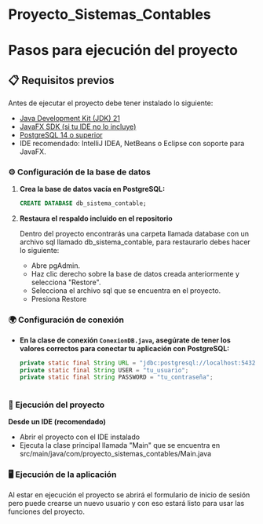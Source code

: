 # Proyecto_Sistemas_Contables
# Pasos para ejecución del proyecto
## 📋 Requisitos previos

Antes de ejecutar el proyecto debe tener instalado lo siguiente:
- [Java Development Kit (JDK) 21](https://www.oracle.com/java/technologies/downloads/#java21)
- [JavaFX SDK (si tu IDE no lo incluye)](https://openjfx.io/)
- [PostgreSQL 14 o superior](https://www.enterprisedb.com/downloads/postgres-postgresql-downloads)
- IDE recomendado: IntelliJ IDEA, NetBeans o Eclipse con soporte para JavaFX.

### ⚙️ Configuración de la base de datos

1. **Crea la base de datos vacía en PostgreSQL:**
   ```sql
   CREATE DATABASE db_sistema_contable;

2. **Restaura el respaldo incluido en el repositorio**

   Dentro del proyecto encontrarás una carpeta llamada database con un archivo sql llamado db_sistema_contable, para restaurarlo debes hacer lo siguiente:

    - Abre pgAdmin.
    - Haz clic derecho sobre la base de datos creada anteriormente y selecciona "Restore".
    - Selecciona el archivo sql que se encuentra en el proyecto.
    - Presiona Restore


### 🌍 Configuración de conexión

 - **En la clase de conexión `ConexionDB.java`, asegúrate de tener los valores correctos para conectar tu aplicación con PostgreSQL:**
   ```java
   private static final String URL = "jdbc:postgresql://localhost:5432/db_sistema_contable";
   private static final String USER = "tu_usuario";
   private static final String PASSWORD = "tu_contraseña";
 
### 🚀 Ejecución del proyecto
**Desde un IDE (recomendado)**
- Abrir el proyecto con el IDE instalado
- Ejecuta la clase principal llamada "Main" que se encuentra en src/main/java/com/proyecto_sistemas_contables/Main.java

### 🖥️ Ejecución de la aplicación
Al estar en ejecución el proyecto se abrirá el formulario de inicio de sesión pero puede crearse un nuevo usuario y con eso estará listo para usar las funciones del proyecto.